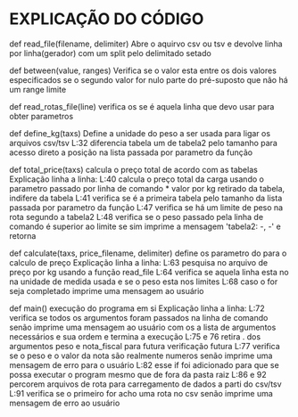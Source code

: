 # EXPLICAÇÃO DO CÓDIGO

def read_file(filename, delimiter)
Abre o aquirvo csv ou tsv e devolve linha por linha(gerador) com um split pelo delimitado setado

def between(value, ranges)
Verifica se o valor esta entre os dois valores especificados se o segundo valor for nulo parte do
pré-suposto que não há um range limite

def read_rotas_file(line)
verifica os se é aquela linha que devo usar para obter parametros

def define_kg(taxs)
Define a unidade do peso a ser usada para ligar os arquivos csv/tsv
L:32 diferencia tabela um de tabela2 pelo tamanho para acesso direto a posição na lista passada por 
parametro da função

def total_price(taxs)
calcula o preço total de acordo com as tabelas
Explicação linha a linha:
L:40 calcula o preço total da carga usando o parametro passado por linha de comando * valor por
kg retirado da tabela, indifere da tabela
L:41 verifica se é a primeira tabela pelo tamanho da lista passada por parametro da função
L:47 verifica se há um limite de peso na rota segundo a tabela2
L:48 verifica se o peso passado pela linha de comando é superior ao limite se sim imprime a mensagem
'tabela2: -, -' e retorna

def calculate(taxs, price_filename, delimiter)
define os parametro do para o calculo de preço
Explicação linha a linha:
L:63 pesquisa no arquivo de preço por kg usando a função read_file
L:64 verifica se aquela linha esta no na unidade de medida usada e se o peso esta nos limites
L:68 caso o for seja completado imprime uma mensagem ao usuário

def main()
execução do programa em si
Explicação linha a linha:
L:72 verifica se todos os argumentos foram passados na linha de comando senão imprime uma mensagem ao usuário
com os a lista de argumentos necessários e sua ordem e termina a execução
L:75 e 76 retira . dos argumentos peso e nota_fiscal para futura verificação futura
L:77 verifica se o peso e o valor da nota são realmente numeros senão imprime uma mensagem de erro para o usuário
L:82 esse if foi adicionado para que se possa executar o program mesmo que de fora da pasta raiz
L:86 e 92 percorem arquivos de rota para carregamento de dados a parti do csv/tsv
L:91 verifica se o primeiro for acho uma rota no csv senão imprime uma mensagem de erro ao usuário
